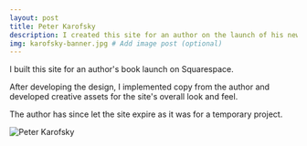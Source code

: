 ```yaml
---
layout: post
title: Peter Karofsky
description: I created this site for an author on the launch of his new book.
img: karofsky-banner.jpg # Add image post (optional)
---
```

I built this site for an author's book launch on Squarespace. 

After developing the design, I implemented copy from the author and developed creative assets for the site's overall look and feel.

The author has since let the site expire as it was for a temporary project.

<img src="/flexible-jekyll/assets/img/karofsky-full.jpg" alt="Peter Karofsky">

